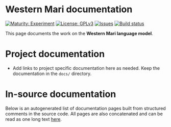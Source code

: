 # Western Mari documentation

[![Maturity: Experiment](https://img.shields.io/badge/Maturity-Experiment-black.svg)](https://giellalt.github.io/MaturityClassification.html)
[![License: GPLv3](https://img.shields.io/badge/License-GPLv3-blue.svg)](https://www.gnu.org/licenses/gpl-3.0)
[![Issues](https://img.shields.io/github/issues/giellalt/lang-mrj)](https://github.com/giellalt/lang-mrj/issues)
[![Build status](https://github.com/giellalt/lang-mrj/workflows/Speller%20CI+CD/badge.svg)](https://github.com/giellalt/lang-mrj/actions)

This page documents the work on the **Western Mari language model**. 

# Project documentation

* Add links to project specific documentation here as needed. Keep the documentation in the `docs/` directory.

# In-source documentation

Below is an autogenerated list of documentation pages built from structured comments in the source code. All pages are also concatenated and can be read as one long text [here](mrj.md).
